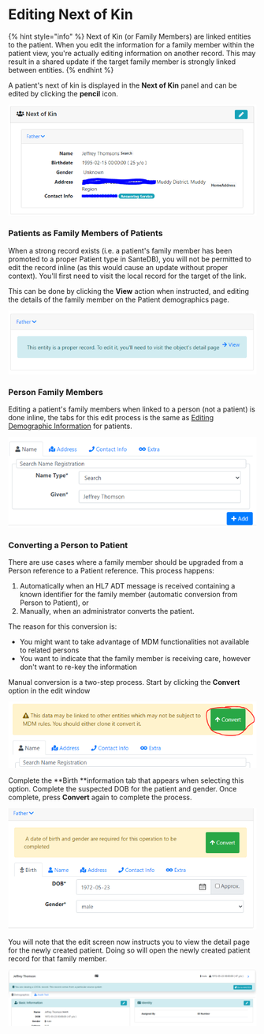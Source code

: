# Editing Next of Kin

{% hint style="info" %}
Next of Kin (or Family Members) are linked entities to the patient. When you edit the information for a family member within the patient view, you're actually editing information on another record. This may result in a shared update if the target family member is strongly linked between entities.
{% endhint %}

A patient's next of kin is displayed in the **Next of Kin** panel and can be edited by clicking the **pencil** icon.

![](<../../.gitbook/assets/image (126).png>)

### Patients as Family Members of Patients

When a strong record exists (i.e. a patient's family member has been promoted to a proper Patient type in SanteDB), you will not be permitted to edit the record inline (as this would cause an update without proper context). You'll first need to visit the local record for the target of the link.

This can be done by clicking the **View** action when instructed, and editing the details of the family member on the Patient demographics page.

![](<../../.gitbook/assets/image (76).png>)

### Person Family Members

Editing a patient's family members when linked to a person (not a patient) is done inline, the tabs for this edit process is the same as [Editing Demographic Information](editing-demographic-information.md) for patients.

![](<../../.gitbook/assets/image (49).png>)

### Converting a Person to Patient

There are use cases where a family member should be upgraded from a Person reference to a Patient reference. This process happens:

1. Automatically when an HL7 ADT message is received containing a known identifier for the family member (automatic conversion from Person to Patient), or
2. Manually, when an administrator converts the patient.

The reason for this conversion is:

* You might want to take advantage of MDM functionalities not available to related persons
* You want to indicate that the family member is receiving care, however don't want to re-key the information

Manual conversion is a two-step process. Start by clicking the **Convert** option in the edit window

![](<../../.gitbook/assets/image (132).png>)

Complete the **Birth **information tab that appears when selecting this option. Complete the suspected DOB for the patient and gender. Once complete, press **Convert** again to complete the process.

![](<../../.gitbook/assets/image (80).png>)

You will note that the edit screen now instructs you to view the detail page for the newly created patient. Doing so will open the newly created patient record for that family member.

![](<../../.gitbook/assets/image (136).png>)



